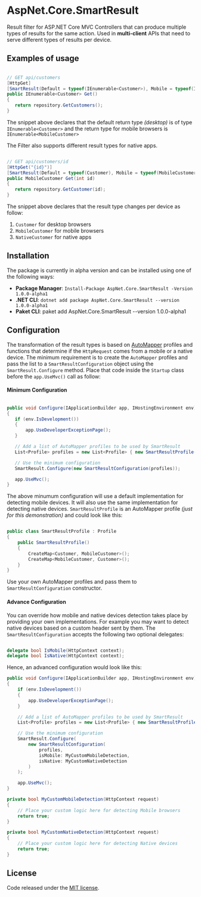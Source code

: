 # AspNet.Core.SmartResult

 Result filter for ASP.NET Core MVC Controllers that can produce multiple types of results for the same action. Used in **multi-client** APIs that need to serve different types of results per device.

 ## Examples of usage

 ```csharp
 
 // GET api/customers
[HttpGet]
[SmartResult(Default = typeof(IEnumerable<Customer>), Mobile = typeof(IEnumerable<MobileCustomer>))]
public IEnumerable<Customer> Get()
{
    return repository.GetCustomers();
}

 ```

The snippet above declares that the default return type *(desktop)* is of type `IEnumerable<Customer>` and the return type for mobile browsers is `IEnumerable<MobileCustomer>`

The Filter also supports different result types for native apps.

 ```csharp

// GET api/customers/id
[HttpGet("{id}")]
[SmartResult(Default = typeof(Customer), Mobile = typeof(MobileCustomer), Native = typeof(NativeCustomer))]
public MobileCustomer Get(int id)
{
    return repository.GetCustomer(id);
}

```

The snippet above declares that the result type changes per device as follow:

1. `Customer` for desktop browsers
2. `MobileCustomer` for mobile browsers
3. `NativeCustomer` for native apps

## Installation

The package is currently in alpha version and can be installed using one of the following ways:

* **Package Manager**:  `Install-Package AspNet.Core.SmartResult -Version 1.0.0-alpha1`
* **.NET CLI**: `dotnet add package AspNet.Core.SmartResult --version 1.0.0-alpha1`
* **Paket CLI**: paket add AspNet.Core.SmartResult --version 1.0.0-alpha1

## Configuration

The transformation of the result types is based on [AutoMapper](https://github.com/AutoMapper/AutoMapper) profiles and functions that determine if the `HttpRequest` comes from a mobile or a native device. The minimum requirement is to create the `AutoMapper` profiles and pass the list to a `SmartResultConfiguration` object using the `SmartResult.Configure` method. Place that code inside the `Startup` class before the `app.UseMvc()` call as follow:

#### Minimum Configuration

 ```csharp

public void Configure(IApplicationBuilder app, IHostingEnvironment env)
{
    if (env.IsDevelopment())
    {
        app.UseDeveloperExceptionPage();
    }

    // Add a list of AutoMapper profiles to be used by SmartResult
    List<Profile> profiles = new List<Profile> { new SmartResultProfile() };

    // Use the minimum configuration
    SmartResult.Configure(new SmartResultConfiguration(profiles));

    app.UseMvc();
}

```

The above minumum configuration will use a default implementation for detecting mobile devices. It will also use the same implementation for detecting native devices. `SmartResultProfile` is an AutoMapper profile *(just for this demonstration)* and could look like this:

```csharp

public class SmartResultProfile : Profile
{
    public SmartResultProfile()
    {
        CreateMap<Customer, MobileCustomer>();
        CreateMap<MobileCustomer, Customer>();
    }
}

```

Use your own AutoMapper profiles and pass them to `SmartResultConfiguration` constructor.

#### Advance Configuration

You can override how mobile and native devices detection takes place by providing your own implementations. For example you may want to detect native devices based on a custom header sent by them. The `SmartResultConfiguration` accepts the following two optional delegates:

```csharp

delegate bool IsMobile(HttpContext context);
delegate bool IsNative(HttpContext context);

```

Hence, an advanced configuration would look like this:

```csharp
public void Configure(IApplicationBuilder app, IHostingEnvironment env)
{
    if (env.IsDevelopment())
    {
        app.UseDeveloperExceptionPage();
    }

    // Add a list of AutoMapper profiles to be used by SmartResult
    List<Profile> profiles = new List<Profile> { new SmartResultProfile() };

    // Use the minimum configuration
    SmartResult.Configure(
        new SmartResultConfiguration(
            profiles,
            isMobile: MyCustomMobileDetection,
            isNative: MyCustomNativeDetection
        )
    );

    app.UseMvc();
}

private bool MyCustomMobileDetection(HttpContext request)
{
    // Place your custom logic here for detecting Mobile browsers
    return true;
}

private bool MyCustomNativeDetection(HttpContext request)
{
    // Place your custom logic here for detecting Native devices
    return true;
}

```

## License
Code released under the <a href="https://github.com/chsakell/aspnet-core-smartresult/blob/master/LICENSE" target="_blank"> MIT license</a>.